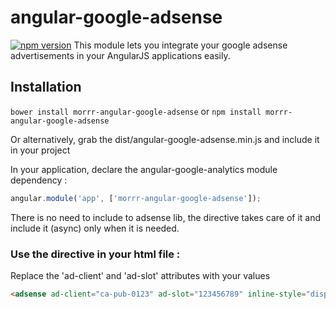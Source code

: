 # angular-google-adsense

[![npm version](https://badge.fury.io/js/angular-google-adsense.svg)](https://badge.fury.io/js/angular-google-adsense)
This module lets you integrate your google adsense advertisements in your AngularJS applications easily.

## Installation

`bower install morrr-angular-google-adsense` or `npm install morrr-angular-google-adsense`

Or alternatively, grab the dist/angular-google-adsense.min.js and include it in your project


In your application, declare the angular-google-analytics module dependency :

```javascript
angular.module('app', ['morrr-angular-google-adsense']);
```
There is no need to include to adsense lib, the directive takes care of it and include it (async) only when it is needed.

### Use the directive in your html file :

Replace the 'ad-client' and 'ad-slot' attributes with your values

```html
<adsense ad-client="ca-pub-0123" ad-slot="123456789" inline-style="display:inline-block;width:728px;height:90px"></adsense>
```